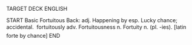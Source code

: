 TARGET DECK
ENGLISH

START
Basic
Fortuitous
Back: adj. Happening by esp. Lucky chance; accidental.  fortuitously adv. Fortuitousness n. Fortuity n. (pl. -ies). [latin forte by chance]
END

